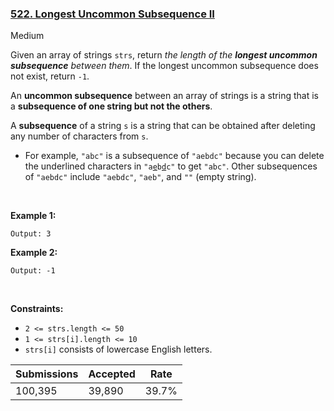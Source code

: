 ### [522. Longest Uncommon Subsequence II](https://leetcode.com/problems/longest-uncommon-subsequence-ii/)

Medium

Given an array of strings `` strs ``, return _the length of the __longest uncommon subsequence__ between them_. If the longest uncommon subsequence does not exist, return `` -1 ``.

An __uncommon subsequence__ between an array of strings is a string that is a __subsequence of one string but not the others__.

A __subsequence__ of a string `` s `` is a string that can be obtained after deleting any number of characters from `` s ``.

*   For example, `` "abc" `` is a subsequence of `` "aebdc" `` because you can delete the underlined characters in <code>"a<u>e</u>b<u>d</u>c"</code> to get `` "abc" ``. Other subsequences of `` "aebdc" `` include `` "aebdc" ``, `` "aeb" ``, and `` "" `` (empty string).

 

__Example 1:__

```Input: strs = ["aba","cdc","eae"]
Output: 3
```

__Example 2:__

```Input: strs = ["aaa","aaa","aa"]
Output: -1
```

 

__Constraints:__

*   `` 2 <= strs.length <= 50 ``
*   `` 1 <= strs[i].length <= 10 ``
*   `` strs[i] `` consists of lowercase English letters.

| Submissions    | Accepted     | Rate   |
| -------------- | ------------ | ------ |
| 100,395 | 39,890 | 39.7% |